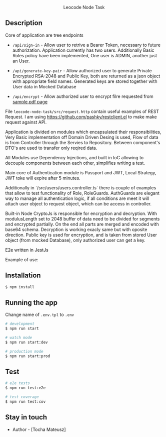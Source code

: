<p align="center">
Leocode Node Task
</p>

## Description

Core of application are tree endpoints 
- `/api/sign-in` - Allow user to retrive a Bearer Token, necessary to future authorization.
Application currently has two users. Additionally Basic Roles policy have been implemented, One user is ADMIN, another just an User.

- `/api/generate-key-pair` - Allow authorized user to generate Private Encrypted RSA-2048 and Public Key, both are returned as a json object with appropriate field names. Generated keys are stored together with User data in Mocked Database

- `/api/encrypt` - Allow authorized user to encrypt filre requested from  <a href="http://www.africau.edu/images/default/sample.pdf" target="_blank">sample.pdf page</a>

File `leocode-node-task/src/request.http` contain useful examples of REST Request.
I am using <a href="https://github.com/pashky/restclient.el" target="_blank">https://github.com/pashky/restclient.el</a>
to make make request against API.

<p>Application is divided on modules which encapsulated their responsibilities, Very Basic implementation off Domain Driven Desing is used, Flow of data is from Controller through the Servies to Repository. Between component's DTO's are used to transfer only reqired data.</p> 
    
<p>All Modules use Dependency Injections, and built in IoC allowing to decouple components between each other, simplifies writing a test. </p>

<p>Main core of Authentication module is Passport and JWT, Local Strategy, JWT toke will expire after 5 minutes.</p>

<p>    Additionally in `/src/users/users.controller.ts` there is couple of examples that allow to test functionality of Role, RoleGuards. AuthGuards are elegant way to manage all authentication logic, if all conditions are meet it will attach user object to request object, which can be access in controller. </p>

<p>    Built-in Node CryptoJs is responsible for encryption and decryption. With modulusLength  set to 2048 buffer of data need to be divided for segments and encrypted partially. On the end all parts are merged and encoded with base64 schema. Decryption is working exacly same but with oposite direction. Public key is used for encryption, and is taken from stored User object (from mocked Database), only authorized user can get a key. </p>
    
E2e written in JestJs

Example of use: 

## Installation

```bash
$ npm install
```

## Running the app

Change name of `.env.tpl` to `.env`

```bash
# development
$ npm run start

# watch mode
$ npm run start:dev

# production mode
$ npm run start:prod
```

## Test

```bash
# e2e tests
$ npm run test:e2e

# test coverage
$ npm run test:cov
```

## Stay in touch

- Author - [Tocha Mateusz]

